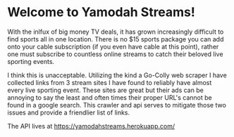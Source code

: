 # Welcome to Yamodah Streams!

With the inlfux of big money TV deals, it has grown increasingly difficult to 
find sports all in one location. There is no $15 sports package you can add onto 
your cable subscription (if you even have cable at this point), rather one must subscribe
to countless online streams to catch their beloved live sporting events. 

I think this is unacceptable. Utilizing the kind a Go-Colly web scraper I have collected links
from 3 stream sites I have found to reliably have almost every live sporting event. 
These sites are great but their ads can be annoying to say the least and often times their proper URL's
cannot be found in a google search. This crawler and api serves to mitigate those two issues 
and provide a friendlier list of links. 

The API lives at https://yamodahstreams.herokuapp.com/ 


